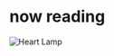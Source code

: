 
# now reading

![Heart Lamp](https://www.plantuml.com/plantuml/png/ZHhRajkszTdw2iJZZjSFsfswVMWvZZsxwyRhnFQuNYUPzAK3If285Kd8lAn6syc_zzm00YIrYPuWd0iE3iuLu7VFskvOci-wAzJtwcdHTViskxXezE5yQxkYp_lMD2jNTwRkpbUkkd2bsVtjOb_gkkkhScdhLTclJNlHc4rxKHYzRYygRUiB2z2dY-y4hePb05ElRRqzHup5ejtPUgyRNQczNktqrhnwjUgR1fPx_Jg7cMtZ-dgzSgLhL6TMHGsZxH7e2dTG4UvYqTckDEh6wAPJ7tIrL_bHNUcwLn_xjkZqjmNAjO6LZ5eLiEAgCqsxACtMr6kLgN_y_VoVVr5dNmkZBXkTsvNwQlIgC8tI07_dSgi-wdfLz8rziLWiH5hrzBPpjL6tfSvRjG4XRmjjsqu3Sg7BfmfatDZQjeLPltwj_hTOAFXb_p6crbscTAiiODIwQNJd6i1ujZ6LBir_zuthzDO1PSSa7_ixNTWrqLGyLiyGTS4yWSzo6I2PAXniT0zRTBKY16RpVjFP7MnVNHQLOMuQHyoBaJmJPCZ0JDNceFIt7bJOWHPCpFAwC6L_hpCH9m1aNYsNhq4waCYK-pSHuHc9e3QwikNnHP2a1ONWgUz16uJ78dXPMbvKr9m1yXeCQj0Sq_XJ25Im_i5k4haFhj8rCkZh6gnYmeFW2GTKmfZBPMitkFUOKWYMYe10Q4hmaKwjTRyjmEo4_ab0NFAUT5ds6Q1hi51RhbECx7rL0NG0BzIJ2Ff9tuDH9V24-YSDyiLWuBvuakKwFuvqmFjuWX2LRZvtJKraAjDLfTaMNOTE4dEO7iaJmH9Ba7-BnU-H8_rW6wE-W85DdOQifNBjjzwy09YjMt3slhEk1iSdrVtSubdTwiBa95LF_vzDN4dEhA4pGul3aPVJG-jMDmp5aVSoyWoI0VN92y1M-auVT6a9p9FaDWqVF5eBap8lK82d1CTC0Px60vvxTe8IGHXr167fVuH3C2Nlxex7ON-4KFHj3Y4jHhZXgQaPB99j1Nwmu172yXPjkWMrceRmHjpGxsLAPBlLEmnyj7JBurIssoDu-cNUYFu5vzfLUrqVvqHQ1Zx1oIA1F2p2yxnYbRtL1-VMMSoVfsWB_hmQ2xwxB71dCC5ePss_tvTs1TcmVJ74hR1TdTzfZ34JoL6WWHIbCQPbX7WUq3mJmF7Xutch3cQDINIHR7F2qzM0QgfzwOuLP4aHwvCb-nwyDEXV4GXN5KC79f3qAzjrS2wTWnnj0vkVA-GIxKpX3EhwjP8bMiX1cASRC07Wi0YXkzuXE5cd0zNb9TZ23WvFpkKwEsMI35j6ZgZNwyQqBQmI1vMh4aRgse59jKzdS_5PfTS0r2S2orUe5EgwhyWUE_cZKglzeZVso5RTq30DA84ApL0GV0oKtTperefV53HC5xZKRG644VmZHz3PSe5eX0qkcL2C5aRHW-2H9MI_Qh182V477gUx8W9axw6JBLLIhHGuYdaJwBbF7GFEnsagIPPaHhob0JrTLqvJYQh7SqGe4dxKTtOjIOo68wNdwxvKFnLwBJ9gcXZs8KGKxWcKGIqJQU2oycUgg_6HCW6H4YpE5DblUjTp6ZlYABRxv2oHd36WkEAWAnmuEZSI2oExkQM9lyxgMChCkZvE25wgILAFvV5SqVN5y7o6QE9udB9y35lAv1wwZKAhAxCL3toGcKHcH8EvEB49tanYU_KAGo5u-3YaUDOpBdDmpGuhLTTCC4SBXOE8IyGRNMEwlYxiRiTrKoB-9-zgQHdoR_rWuvewe_1l6kYvbgK-q3Q_0Sxx-eC-d7OQP4EI3hYIIG8hML3Nl5-fQD5kSVHoN1wXmQRUIpRyHzxBXXvCVkAzSTY-L6kpiYsSad8R1N3kwvxE5ORPRttRSsmyucYcwcFB1Xl9dSlLbHsG7ukZICKSoT4Yz56ekzn1FIqQe-59TW96osVEYTz_qNS-Yzpf-EJHAILGuIW6NUcy9mYKwtqCk2vSnv0LZc9B9_OeWuWp59RCVXP4_6SXp7y2yhP_r1r6qLg22luTn1pqon3GBFJ25eqWRznEuiOPr5MkIYei3YT80hGCfYfADz2phqDMBMn55LJiI8ADJL6C8GB_f1lmna5YwW9jQv8-08xgGUy8lZSQMlbRKvO1XRjBEDS9mg_OFAQjKXADOdyP5aRLJhZWPjVzIlQQI07e0p5KS5GsJj5GwpDioI1JFGLkYpWrlYlqPYEL-bPlTBBzBwujAYajQ9Z4l84r4V8SiQ0QYGb2c992hJRR8dTzqz9TmRQ7OhyTMOHCBWTB12l2tIlh3VAgNvjwQXD2k4mH8ACthg80r1Pkxylw4WHzX4EC477e3cxPTgunsEGKhc-zCGtfBSTHcXsk8J6kR8dtNnyTb2_-rgQIFsekeQK24LTsOkAFzXJ8amXq0oNJW_OHik1_iJWojVJSCs9KbfWGNBbcIqb2-HTOumFaTZiVlC6Hh0zwC8eZPvE4xm-winkyjTAy_vB-3zjbSZGVXenB8iZGBNGll34UnnvzXhTJum0ZarHB0lVPikxQkLrQseLPAd200tLHRZVSFMGgNXfdE7m6oZY2Kl7HI2p2uKnFH8W_w4OgxWsEuYLuOac1WLWCqLic8bbv9lImfF1e6Pb10jRvq7bxcS-W8kfgQgdClLpFykqZz64GS1D-btckswIHP6fKk-2Zk7ie27J9TZV28Ww0S-_AlkxC87kV5qFtdKm1bT33sJJ7eJVLbHtlrgRelamQh_QsKPyRlOECmdSNVRCrBh4nFuMgysg4vVjcrLTGxQ0Gu3h1SuQhx7dNWOAcwTcWAngUxWRFFcky9WSdfRZpOg1Xm3YEdaMNiept0qsChpXI7jZFqqG46oQPGyYVUN3xt8uxhqfByjKuIfmyjxw6v3iHwRZOyRHcvQPYKQfSEQZ9nKuX9yJLMrVOBQTgJSD4c6Jtk2wZu6rs8_nyEpdKmqpqI44i_ZeYu8bJxlslHFY8xAfnZz5TTdOZkmi1CzgQfmxdvDMMZTL5EkueLarGVVkMg3RPrUHOahCR6UCoLU6etXPDUCb3fPLiQ59gJKyrnXpCnhDD4YEP9Dwx-RN8s1vTOy3WsCxs6l5yNsFzoez0D5JnvK9iT-S1OPpL-Ff-s3lUsP_imCQs7D6CQYtC9P27uaW8KGzgSjTr3iBtcpTl1B66UinafzSaE7ciR25JMtmmSviDwA8habhXncwBvOqn9TGCjuKpyt7l4_1v60hqclvEcZurwle2VkLduXSlFuT7nGmpRyjgrALZR0VPFgMNOemL0s9MVAiXxROAtPunzw7Xmt7AZ8dvqf31M4T0fQuX2QQlJo8JFpUTO38Wn4zXOUUlbedqCGxrdpQiGl_ILI8komWdYrwyudE-TPjE_LhO5jydvm-vyYuzPrhJvluobz874iGwRPtlz46Qb8h79m8bKL8O4BIXHWBtbru6QcRxc8E9hrVntXdsdA7O2Vm2vRoc9B9jm9NtFZVVy_pmaAEXu95Qd333MzlbtPqTXPldCMVgYGU2BFudExgJkmQ2R1xBFC_Pzw5mAMsz2-yAONidLnUkMVpFwuai1NEloKAcMGIRFch58Bw4EeuAX4_EDNR0gEdlw9OAQi8x7Lp-P6hryj3ZkKTBBtB3D9vjkh5mRp912PeFDWJjSftMbiCLUGb5titucln7QgyLn6V_chT9c-p49fPBZu3X9Y_nTKZk4LkeeCMClj6Vj1LFcJ06H3_J7OofvM5lmxtvB1HAMNx_I9_oPFBLzvXO5UOCPI7JTLWvlM4SEGo9BBhE2xSThZFdQgPRmSeaqiGqWySbWLQYhIdmdOZlOFTx2Riy-Io-IiwDVnHuu74QwOI4htuPFlsomCinsEzR7mTFVcsGeb4OQVcbQ3w6NgglkaMttE3TA7HPyt7q5XzWA_eGHfvKwN_YB76rp_3vQZy5qfig_XzUEzTIphGqJ5gV2ILYoFBltBrfQhp5a49TDqVLhWhdIfQ9XfFtEIGMKE08wlgvMVUgusztuiMn0Wr8SMdt040-gGTIJNHbJHDXeo9-A8pvAmiVj4me3qRFPQATyEvTZrxIGhqmNYQ9i4GtnJdsZj_XqsmZrmpoXSFq9C972l5JlXGy_bKWy4dgNlX_ikpbxI1NptvyfoW74AqUTnUn8QKl34ntkgCQasxqYFJntkhAghTwRIFyI-Zj_rJf4UqeMIbfRoP8uyPcGFA21bIIPFOvBVcK8xUuWxalEMOU-kCzuWLXGZlq676y-Kfte10ErYS2JQ4V_2juo-FJvPeWZywO9wD3dia0dhM4_u4WKINsBvKa_mqDvow1XZNzrfE-kUpmoJrsdMZjZIpWq_kCN3V-TDAMxJVqzrfTzLgUUEdl_FEg034R-0MGI1uZvJpKcJxVdUjpjTCRNR-GIqMKdX-Qc4TyfHZR3OC7kn4nJZwJflZdvz42Vf_J7CWeZoN1Y7UI10FpqRTpdAqrD9LvzF4TvvCRVMSdTuzUVt0-Z13ZJWvjaIuGY52Da5kmkb87tOtYLkv3V3w9_ldOs656B3qvSR5MTlzSfx4prm4m3Y1ZL_sZRrYVnX_FUXz-Bo4UIJ-ppsBA_PDVgCPMnJnEVrV6kcSmXUjGW0YN-Gg4UmDQmTl3NzNuMvbmF-zHNghHHml94fIA8cabYSNoKpKsqSh8iMVK1gm7CKVv_77qbvF-CNiFxI0hr-8ezacUE27axDNSsJLT9FIGzoVVhKsPB1DyaUUTEpJIc-8eFOLVxBtXzz5x7CN2ClPon1CXZBgSNKqAkfCVX0rwHZKADdvM9eLWZFFo1CvYyRjQ_1y0)